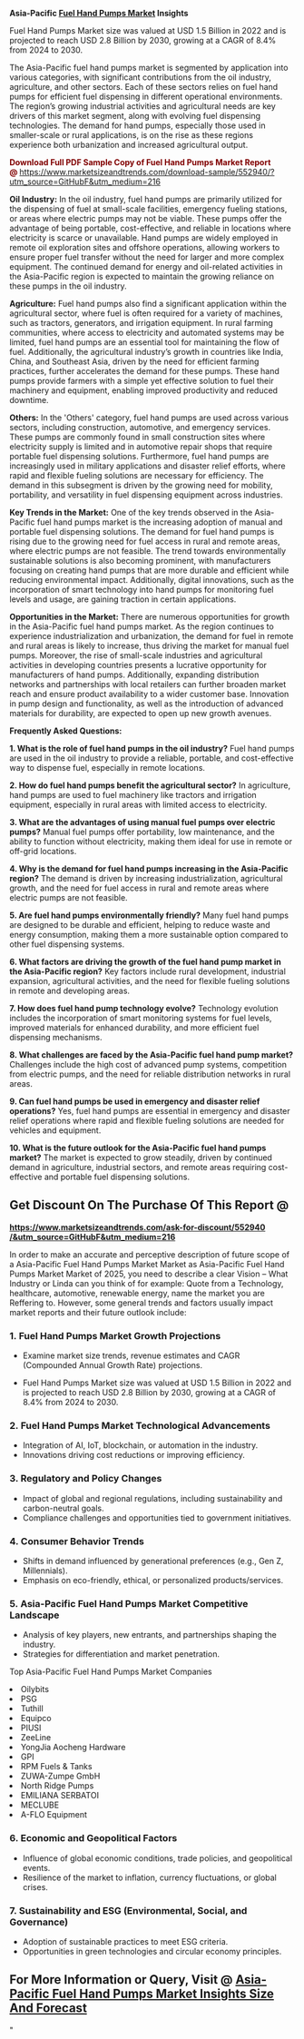 <p><strong>Asia-Pacific&nbsp;<a href=""https://www.marketsizeandtrends.com/download-sample/552940/&amp;utm_source=GitHubF&amp;utm_medium=216"">Fuel Hand Pumps Market</a> Insights</strong></p><p>Fuel Hand Pumps Market size was valued at USD 1.5 Billion in 2022 and is projected to reach USD 2.8 Billion by 2030, growing at a CAGR of 8.4% from 2024 to 2030.</p><p><p>The Asia-Pacific fuel hand pumps market is segmented by application into various categories, with significant contributions from the oil industry, agriculture, and other sectors. Each of these sectors relies on fuel hand pumps for efficient fuel dispensing in different operational environments. The region’s growing industrial activities and agricultural needs are key drivers of this market segment, along with evolving fuel dispensing technologies. The demand for hand pumps, especially those used in smaller-scale or rural applications, is on the rise as these regions experience both urbanization and increased agricultural output.</p><p><p><strong><span style="color: #800000;">Download Full PDF Sample Copy of Fuel Hand Pumps Market Report @</span>&nbsp;</strong><a href="https://www.marketsizeandtrends.com/download-sample/552940/?utm_source=GitHubF&amp;utm_medium=216" target="_blank">https://www.marketsizeandtrends.com/download-sample/552940/?utm_source=GitHubF&amp;utm_medium=216</a></p></p><p><strong>Oil Industry:</strong> In the oil industry, fuel hand pumps are primarily utilized for the dispensing of fuel at small-scale facilities, emergency fueling stations, or areas where electric pumps may not be viable. These pumps offer the advantage of being portable, cost-effective, and reliable in locations where electricity is scarce or unavailable. Hand pumps are widely employed in remote oil exploration sites and offshore operations, allowing workers to ensure proper fuel transfer without the need for larger and more complex equipment. The continued demand for energy and oil-related activities in the Asia-Pacific region is expected to maintain the growing reliance on these pumps in the oil industry.</p><p><strong>Agriculture:</strong> Fuel hand pumps also find a significant application within the agricultural sector, where fuel is often required for a variety of machines, such as tractors, generators, and irrigation equipment. In rural farming communities, where access to electricity and automated systems may be limited, fuel hand pumps are an essential tool for maintaining the flow of fuel. Additionally, the agricultural industry’s growth in countries like India, China, and Southeast Asia, driven by the need for efficient farming practices, further accelerates the demand for these pumps. These hand pumps provide farmers with a simple yet effective solution to fuel their machinery and equipment, enabling improved productivity and reduced downtime.</p><p><strong>Others:</strong> In the 'Others' category, fuel hand pumps are used across various sectors, including construction, automotive, and emergency services. These pumps are commonly found in small construction sites where electricity supply is limited and in automotive repair shops that require portable fuel dispensing solutions. Furthermore, fuel hand pumps are increasingly used in military applications and disaster relief efforts, where rapid and flexible fueling solutions are necessary for efficiency. The demand in this subsegment is driven by the growing need for mobility, portability, and versatility in fuel dispensing equipment across industries.</p><p><strong>Key Trends in the Market:</strong> One of the key trends observed in the Asia-Pacific fuel hand pumps market is the increasing adoption of manual and portable fuel dispensing solutions. The demand for fuel hand pumps is rising due to the growing need for fuel access in rural and remote areas, where electric pumps are not feasible. The trend towards environmentally sustainable solutions is also becoming prominent, with manufacturers focusing on creating hand pumps that are more durable and efficient while reducing environmental impact. Additionally, digital innovations, such as the incorporation of smart technology into hand pumps for monitoring fuel levels and usage, are gaining traction in certain applications.</p><p><strong>Opportunities in the Market:</strong> There are numerous opportunities for growth in the Asia-Pacific fuel hand pumps market. As the region continues to experience industrialization and urbanization, the demand for fuel in remote and rural areas is likely to increase, thus driving the market for manual fuel pumps. Moreover, the rise of small-scale industries and agricultural activities in developing countries presents a lucrative opportunity for manufacturers of hand pumps. Additionally, expanding distribution networks and partnerships with local retailers can further broaden market reach and ensure product availability to a wider customer base. Innovation in pump design and functionality, as well as the introduction of advanced materials for durability, are expected to open up new growth avenues.</p><p><strong>Frequently Asked Questions:</strong></p><p><strong>1. What is the role of fuel hand pumps in the oil industry?</strong> Fuel hand pumps are used in the oil industry to provide a reliable, portable, and cost-effective way to dispense fuel, especially in remote locations.</p><p><strong>2. How do fuel hand pumps benefit the agricultural sector?</strong> In agriculture, hand pumps are used to fuel machinery like tractors and irrigation equipment, especially in rural areas with limited access to electricity.</p><p><strong>3. What are the advantages of using manual fuel pumps over electric pumps?</strong> Manual fuel pumps offer portability, low maintenance, and the ability to function without electricity, making them ideal for use in remote or off-grid locations.</p><p><strong>4. Why is the demand for fuel hand pumps increasing in the Asia-Pacific region?</strong> The demand is driven by increasing industrialization, agricultural growth, and the need for fuel access in rural and remote areas where electric pumps are not feasible.</p><p><strong>5. Are fuel hand pumps environmentally friendly?</strong> Many fuel hand pumps are designed to be durable and efficient, helping to reduce waste and energy consumption, making them a more sustainable option compared to other fuel dispensing systems.</p><p><strong>6. What factors are driving the growth of the fuel hand pump market in the Asia-Pacific region?</strong> Key factors include rural development, industrial expansion, agricultural activities, and the need for flexible fueling solutions in remote and developing areas.</p><p><strong>7. How does fuel hand pump technology evolve?</strong> Technology evolution includes the incorporation of smart monitoring systems for fuel levels, improved materials for enhanced durability, and more efficient fuel dispensing mechanisms.</p><p><strong>8. What challenges are faced by the Asia-Pacific fuel hand pump market?</strong> Challenges include the high cost of advanced pump systems, competition from electric pumps, and the need for reliable distribution networks in rural areas.</p><p><strong>9. Can fuel hand pumps be used in emergency and disaster relief operations?</strong> Yes, fuel hand pumps are essential in emergency and disaster relief operations where rapid and flexible fueling solutions are needed for vehicles and equipment.</p><p><strong>10. What is the future outlook for the Asia-Pacific fuel hand pumps market?</strong> The market is expected to grow steadily, driven by continued demand in agriculture, industrial sectors, and remote areas requiring cost-effective and portable fuel dispensing solutions.</p></p><h2><strong>Get Discount On The Purchase Of This Report @&nbsp;</strong></h2><p><strong><a href=""https://www.marketsizeandtrends.com/ask-for-discount/552940/&amp;utm_source=GitHubF&amp;utm_medium=216"" target=""_blank"">https://www.marketsizeandtrends.com/ask-for-discount/552940<br />/&amp;utm_source=GitHubF&amp;utm_medium=216</a></strong></p><p>In order to make an accurate and perceptive description of future scope of a Asia-Pacific&nbsp;Fuel Hand Pumps Market Market as Asia-Pacific&nbsp;Fuel Hand Pumps Market Market of 2025, you need to describe a clear Vision &ndash; What Industry or Linda can you think of for example: Quote from a Technology, healthcare, automotive, renewable energy, name the market you are Reffering to. However, some general trends and factors usually impact market reports and their future outlook include:</p><h3>1.&nbsp;<strong>Fuel Hand Pumps Market Growth Projections</strong></h3><ul><li>Examine market size trends, revenue estimates and CAGR (Compounded Annual Growth Rate) projections.</li><li><p>Fuel Hand Pumps Market size was valued at USD 1.5 Billion in 2022 and is projected to reach USD 2.8 Billion by 2030, growing at a CAGR of 8.4% from 2024 to 2030.</p></li></ul><h3>2.&nbsp;<strong>Fuel Hand Pumps Market Technological Advancements</strong></h3><ul><li>Integration of AI, IoT, blockchain, or automation in the industry.</li><li>Innovations driving cost reductions or improving efficiency.</li></ul><h3>3.&nbsp;<strong>Regulatory and Policy Changes</strong></h3><ul><li>Impact of global and regional regulations, including sustainability and carbon-neutral goals.</li><li>Compliance challenges and opportunities tied to government initiatives.</li></ul><h3>4.&nbsp;<strong>Consumer Behavior Trends</strong></h3><ul><li>Shifts in demand influenced by generational preferences (e.g., Gen Z, Millennials).</li><li>Emphasis on eco-friendly, ethical, or personalized products/services.</li></ul><h3>5.&nbsp;<strong>Asia-Pacific Fuel Hand Pumps Market Competitive Landscape</strong></h3><ul><li>Analysis of key players, new entrants, and partnerships shaping the industry.</li><li>Strategies for differentiation and market penetration.</li></ul><p data-pm-slice=""1 1 []"">Top Asia-Pacific Fuel Hand Pumps Market Companies</p><div data-test-id=""""><p><li>Oilybits</li><li> PSG</li><li> Tuthill</li><li> Equipco</li><li> PIUSI</li><li> ZeeLine</li><li> YongJia Aocheng Hardware</li><li> GPI</li><li> RPM Fuels & Tanks</li><li> ZUWA-Zumpe GmbH</li><li> North Ridge Pumps</li><li> EMILIANA SERBATOI</li><li> MECLUBE</li><li> A-FLO Equipment</li></p></div><h3>6.&nbsp;<strong>Economic and Geopolitical Factors</strong></h3><ul><li>Influence of global economic conditions, trade policies, and geopolitical events.</li><li>Resilience of the market to inflation, currency fluctuations, or global crises.</li></ul><h3>7.&nbsp;<strong>Sustainability and ESG (Environmental, Social, and Governance)</strong></h3><ul><li>Adoption of sustainable practices to meet ESG criteria.</li><li>Opportunities in green technologies and circular economy principles.</li></ul><h2><strong>For More Information or Query, Visit @&nbsp;</strong><a href=""https://www.verifiedmarketreports.com/product/fuel-hand-pumps-market/"" target=""_blank"">Asia-Pacific Fuel Hand Pumps Market Insights Size And Forecast</a></h2>"
